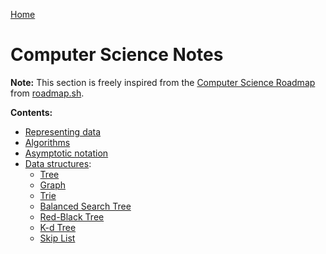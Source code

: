 [Home](../../README.md)

# Computer Science Notes

**Note:** This section is freely inspired from the [Computer Science Roadmap](https://roadmap.sh/computer-science) from [roadmap.sh](https://roadmap.sh).

**Contents:**
- [Representing data](./data.md)
- [Algorithms](./algorithm.md)
- [Asymptotic notation](./asymptotic-notation.md)
- [Data structures](./ds.md):
  - [Tree](./tree.md)
  - [Graph](./graph.md)
  - [Trie](./trie.md)
  - [Balanced Search Tree](./bst.md)
  - [Red-Black Tree](./redblack-tree.md)
  - [K-d Tree](./k-d-tree.md)
  - [Skip List](./skip-list.md)
